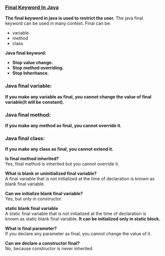 ### [Final Keyword In Java](https://www.javatpoint.com/final-keyword)      
**The final keyword in java is used to restrict the user.** The java final keyword can be used in many context. Final can be:   
* variable   
* method   
* class   

**Java final keyword:**      
* **Stop value change.**     
* **Stop method overriding.**       
* **Stop Inheritance.**   

### Java final variable:      

**If you make any variable as final, you cannot change the value of final variable(It will be constant).**           

### Java final method:   
**If you make any method as final, you cannot override it.**    

### Java final class:   
**If you make any class as final, you cannot extend it.**    

**Is final method inherited?**   
Yes, final method is inherited but you cannot override it.   

**What is blank or uninitialized final variable?**   
A final variable that is not initialized at the time of declaration is known as blank final variable.    

**Can we initialize blank final variable?**   
Yes, but only in constructor.   

**static blank final variable**   
A static final variable that is not initialized at the time of declaration is known as static blank final variable. **It can be initialized only in static block.**    

**What is final parameter?**   
If you declare any parameter as final, you cannot change the value of it.  

**Can we declare a constructor final?**    
No, because constructor is never inherited.  




